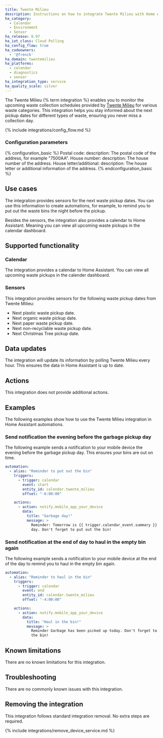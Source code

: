 ```yaml
---
title: Twente Milieu
description: Instructions on how to integrate Twente Milieu with Home Assistant.
ha_category:
  - Calendar
  - Environment
  - Sensor
ha_release: 0.97
ha_iot_class: Cloud Polling
ha_config_flow: true
ha_codeowners:
  - '@frenck'
ha_domain: twentemilieu
ha_platforms:
  - calendar
  - diagnostics
  - sensor
ha_integration_type: service
ha_quality_scale: silver
---
```


The Twente Milieu {% term integration %} enables you to monitor the upcoming
waste collection schedules provided by
[Twente Milieu](https://www.twentemilieu.nl/) for various waste categories.
This integration helps you stay informed about the next pickup dates for
different types of waste, ensuring you never miss a collection day.

{% include integrations/config_flow.md %}

### Configuration parameters

{% configuration_basic %}
Postal code:
  description: The postal code of the address, for example "7500AA".
House number:
  description: The house number of the address.
House letter/additional:
  description: The house letter or additional information of the address.
{% endconfiguration_basic %}

## Use cases

The integration provides sensors for the next waste pickup dates. You can use
this information to create automations, for example, to remind you to put out
the waste bins the night before the pickup.

Besides the sensors, the integration also provides a calendar to Home Assistant.
Meaning you can view all upcoming waste pickups in the calendar dashboard.

## Supported functionality

### Calendar

The integration provides a calendar to Home Assistant. You can view
all upcoming waste pickups in the calender dashboard.

### Sensors

This integration provides sensors for the following waste pickup dates from
Twente Milieu:

- Next plastic waste pickup date.
- Next organic waste pickup date.
- Next paper waste pickup date.
- Next non-recyclable waste pickup date.
- Next Christmas Tree pickup date.

## Data updates

The integration will update its information by polling Twente Milieu every
hour. This ensures the data in Home Assistant is up to date.

## Actions

This integration does not provide additional actions.

## Examples

The following examples show how to use the Twente Milieu integration in Home
Assistant automations.

### Send notification the evening before the garbage pickup day

The following example sends a notification to your mobile device the evening
before the garbage pickup day. This ensures your bins are out on time.

```yaml
automation:
  - alias: "Reminder to put out the bin"
    triggers:
      - trigger: calendar
        event: start
        entity_id: calendar.twente_milieu
        offset: "-6:00:00"

    actions:
      - action: notify.mobile_app_your_device
        data:
          title: "Garbage day!"
          message: > 
            Reminder: Tomorrow is {{ trigger.calendar_event.summary }} pickup
            day. Don't forget to put out the bin!
```

### Send notification at the end of day to haul in the empty bin again

The following example sends a notification to your mobile device at the end of
the day to remind you to haul in the empty bin again.

```yaml
automation:
  - alias: "Reminder to haul in the bin"
    triggers:
      - trigger: calendar
        event: end 
        entity_id: calendar.twente_milieu
        offset: "-4:00:00"

    actions:
      - action: notify.mobile_app_your_device
        data:
          title: "Haul in the bin!"
          message: > 
            Reminder Garbage has been picked up today. Don't forget to haul in
            the bin!
```

## Known limitations

There are no known limitations for this integration.

## Troubleshooting

There are no commonly known issues with this integration.

## Removing the integration

This integration follows standard integration removal. No extra steps are
required.

{% include integrations/remove_device_service.md %}
